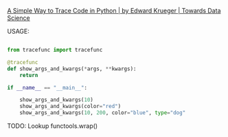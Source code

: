 [A Simple Way to Trace Code in Python | by Edward Krueger | Towards Data Science](https://towardsdatascience.com/a-simple-way-to-trace-code-in-python-a15a25cbbf51)

USAGE:
``` python

from tracefunc import tracefunc

@tracefunc
def show_args_and_kwargs(*args, **kwargs):
    return

if __name__ == "__main__":

    show_args_and_kwargs(10)
    show_args_and_kwargs(color="red")
    show_args_and_kwargs(10, 200, color="blue", type="dog"

```



TODO: Lookup functools.wrap()

